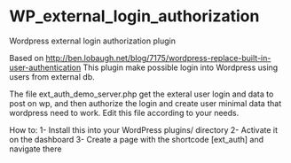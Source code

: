 # WP_external_login_authorization
Wordpress external login authorization plugin

Based on http://ben.lobaugh.net/blog/7175/wordpress-replace-built-in-user-authentication
This plugin make possible login into Wordpress using users from external db.

The file ext_auth_demo_server.php get the exteral user login and data to post on wp, and then authorize the login and create user minimal data that wordpress need to work. Edit this file according to your needs.


How to:
1- Install this into your WordPress plugins/ directory
2- Activate it on the dashboard
3- Create a page with the shortcode [ext_auth] and navigate there
